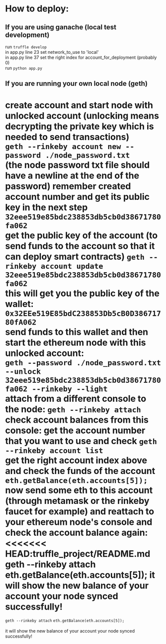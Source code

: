 # How to deploy:

## If you are using ganache (local test development)

run `truffle develop` <br>
in app.py line 23 set network_to_use to 'local'<br>
in app.py line 37 set the right index for account_for_deployment (probably 0) <br>
run `python app.py`

## If you are running your own local node (geth)
create account and start node with unlocked account (unlocking means decrypting the private key which is needed to send
transactions) <br>
`geth --rinkeby account new --password ./node_password.txt` <br>
(the node password txt file should have a newline at the end of the password) remember created account number and get its public key in the next step
`32eee519e85bdc238853db5cb0d38671780fa062`<br>
get the public key of the account (to send funds to the account so that it can deploy smart contracts)
`geth --rinkeby account update 32eee519e85bdc238853db5cb0d38671780fa062` <br>
this will get you the public key of the wallet:
`0x32EEe519E85bdC238853Db5cB0D38671780fA062`<br>
send funds to this wallet and then start the ethereum node with this unlocked account:<br>
`geth --password ./node_password.txt --unlock 32eee519e85bdc238853db5cb0d38671780fa062 --rinkeby --light` <br>
attach from a different console to the node:
`geth --rinkeby attach` <br>
check account balances from this console:
get the account number that you want to use and check
`geth --rinkeby account list` <br>
get the right account index above and check the funds of the account<br>
`eth.getBalance(eth.accounts[5]);`<br>
now send some eth to this account (through metamask or the rinkeby faucet for example)
and reattach to your ethereum node's console and check the account balance again:
<<<<<<< HEAD:truffle_project/README.md
geth --rinkeby attach
eth.getBalance(eth.accounts[5]); it will show the new balance of your account your node synced successfully!
=======
`geth --rinkeby attach`
`eth.getBalance(eth.accounts[5]);` <br> 
<br>it will show the new balance of your account your node synced successfully!
 
